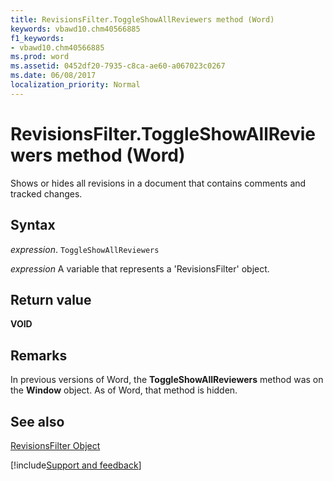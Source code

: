 ```yaml
---
title: RevisionsFilter.ToggleShowAllReviewers method (Word)
keywords: vbawd10.chm40566885
f1_keywords:
- vbawd10.chm40566885
ms.prod: word
ms.assetid: 0452df20-7935-c8ca-ae60-a067023c0267
ms.date: 06/08/2017
localization_priority: Normal
---
```



# RevisionsFilter.ToggleShowAllReviewers method (Word)

Shows or hides all revisions in a document that contains comments and tracked changes.


## Syntax

_expression_. `ToggleShowAllReviewers`

_expression_ A variable that represents a 'RevisionsFilter' object.


## Return value

 **VOID**


## Remarks

In previous versions of Word, the  **ToggleShowAllReviewers** method was on the **Window** object. As of Word, that method is hidden.


## See also


[RevisionsFilter Object](Word.revisionsfilter.md)

[!include[Support and feedback](~/includes/feedback-boilerplate.md)]